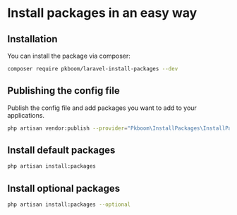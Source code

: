 # Install packages in an easy way

## Installation

You can install the package via composer:

```bash
composer require pkboom/laravel-install-packages --dev
```

## Publishing the config file

Publish the config file and add packages you want to add to your applications.

```bash
php artisan vendor:publish --provider="Pkboom\InstallPackages\InstallPackagesServiceProvider"
```

## Install default packages

```bash
php artisan install:packages
```

## Install optional packages

```bash
php artisan install:packages --optional
```
